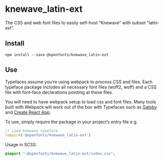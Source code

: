 
# knewave_latin-ext

The CSS and web font files to easily self-host “Knewave” with subset "latin-ext".

## Install

`npm install --save @openfonts/knewave_latin-ext`

## Use

Typefaces assume you’re using webpack to process CSS and files. Each typeface
package includes all necessary font files (woff2, woff) and a CSS file with
font-face declarations pointing at these files.

You will need to have webpack setup to load css and font files. Many tools built
with Webpack will work out of the box with Typefaces such as [Gatsby](https://github.com/gatsbyjs/gatsby)
and [Create React App](https://github.com/facebookincubator/create-react-app).

To use, simply require the package in your project’s entry file e.g.

```javascript
// Load Knewave typeface
require('@openfonts/knewave_latin-ext')
```

Usage in SCSS:
```scss
@import "~@openfonts/knewave_latin-ext/index.css";
```
